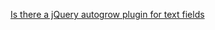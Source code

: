 [Is there a jQuery autogrow plugin for text fields](http://stackoverflow.com/questions/931207/is-there-a-jquery-autogrow-plugin-for-text-fields)

